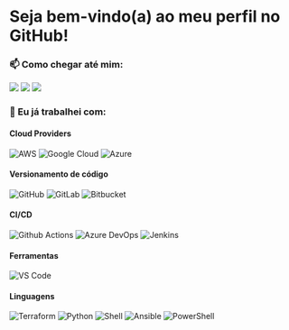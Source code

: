 <!--
**gabriel131188/gabriel131188** is a ✨ _special_ ✨ repository because its `README.md` (this file) appears on your GitHub profile.

Here are some ideas to get you started:

- 🔭 I’m currently working on ...
- 🌱 I’m currently learning ...
- 👯 I’m looking to collaborate on ...
- 🤔 I’m looking for help with ...
- 💬 Ask me about ...
- 📫 How to reach me: ...
- 😄 Pronouns: ...
- ⚡ Fun fact: ...
<div>
  <a href="https://github.com/fergabbai">
  <img height="180cm"  src="https://github-readme-stats.vercel.app/api?username=gabriel131188&show_icons=true&theme=radical" />
  <img height="180cm" src="https://github-readme-stats.vercel.app/api/top-langs/?username=gabriel131188&layout=compact&theme=radical" />
</div>
-->

# Seja bem-vindo(a) ao meu perfil no GitHub!

### 📫 Como chegar até mim:
<div> 
  <a href="https://www.linkedin.com/in/gabriel131188/" target="_blank"><img src="https://img.shields.io/badge/-LinkedIn-%230077B5?style=for-the-badge&logo=linkedin&logoColor=white" target="_blank"></a> 
  <a href = "mailto:gabriel.albuquerque1311@gmail.com"><img src="https://img.shields.io/badge/-Gmail-%23333?style=for-the-badge&logo=gmail&logoColor=white" target="_blank"></a>
  <a href = "https://steamcommunity.com/profiles/76561198073145199/" ><img src="https://img.shields.io/badge/Steam-000000?style=for-the-badge&logo=steam&logoColor=white"></a>
</div>

### 🔧 Eu já trabalhei com:

#### Cloud Providers
![AWS](https://img.shields.io/badge/Amazon_AWS-FF9900?style=for-the-badge&logo=amazonaws&logoColor=white)
![Google Cloud](https://img.shields.io/badge/Google_Cloud-4285F4?style=for-the-badge&logo=google-cloud&logoColor=white)
![Azure](https://img.shields.io/badge/microsoft%20azure-0089D6?style=for-the-badge&logo=microsoft-azure&logoColor=white)

#### Versionamento de código
![GitHub](https://img.shields.io/badge/github-%23121011.svg?style=for-the-badge&logo=github&logoColor=white)
![GitLab](https://img.shields.io/badge/GitLab-330F63?style=for-the-badge&logo=gitlab&logoColor=white)
![Bitbucket](https://img.shields.io/badge/Bitbucket-0747a6?style=for-the-badge&logo=bitbucket&logoColor=white)

#### CI/CD
![Github Actions](https://img.shields.io/badge/GitHub_Actions-2088FF?style=for-the-badge&logo=github-actions&logoColor=white)
![Azure DevOps](https://img.shields.io/badge/Azure_DevOps-0078D7?style=for-the-badge&logo=azure-devops&logoColor=white)
![Jenkins](https://img.shields.io/badge/Jenkins-D24939?style=for-the-badge&logo=Jenkins&logoColor=white)

#### Ferramentas
![VS Code](https://img.shields.io/badge/VS%20Code-0078d7.svg?style=for-the-badge&logo=visual-studio-code&logoColor=white)

#### Linguagens
![Terraform](https://img.shields.io/badge/Terraform-7B42BC?style=for-the-badge&logo=terraform&logoColor=white)
![Python](https://img.shields.io/badge/Python-FFD43B?style=for-the-badge&logo=python&logoColor=blue)
![Shell](https://img.shields.io/badge/Shell_Script-121011?style=for-the-badge&logo=gnu-bash&logoColor=white)
![Ansible](https://img.shields.io/badge/Ansible-000000?style=for-the-badge&logo=ansible&logoColor=white)
![PowerShell](https://img.shields.io/badge/powershell-5391FE?style=for-the-badge&logo=powershell&logoColor=white)

